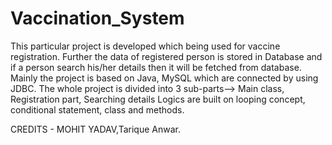 # Vaccination_System
This particular project is developed which being used for vaccine registration. Further the data of registered person is stored in Database and 
if a person search his/her details then it will be fetched from database.
Mainly the project is based on Java, MySQL which are connected by using JDBC.
The whole project is divided into 3 sub-parts--> Main class, Registration part, Searching details
Logics are built on looping concept, conditional statement, class and methods.


CREDITS - MOHIT YADAV,Tarique Anwar.
